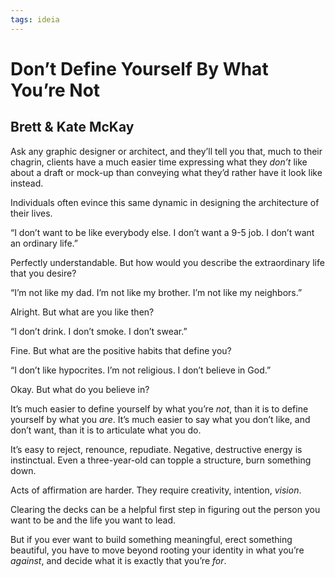 ```yaml
---
tags: ideia
---
```


# Don’t Define Yourself By What You’re Not
## Brett & Kate McKay

Ask any graphic designer or architect, and they’ll tell you that, much to their chagrin, clients have a much easier time expressing what they _don’t_ like about a draft or mock-up than conveying what they’d rather have it look like instead.

Individuals often evince this same dynamic in designing the architecture of their lives.

“I don’t want to be like everybody else. I don’t want a 9-5 job. I don’t want an ordinary life.”

Perfectly understandable. But how would you describe the extraordinary life that you desire?

“I’m not like my dad. I’m not like my brother. I’m not like my neighbors.”

Alright. But what are you like then?

“I don’t drink. I don’t smoke. I don’t swear.”

Fine. But what are the positive habits that define you?

“I don’t like hypocrites. I’m not religious. I don’t believe in God.”

Okay. But what do you believe in?

It’s much easier to define yourself by what you’re _not_, than it is to define yourself by what you _are_. It’s much easier to say what you don’t like, and don’t want, than it is to articulate what you do.

It’s easy to reject, renounce, repudiate. Negative, destructive energy is instinctual. Even a three-year-old can topple a structure, burn something down.

Acts of affirmation are harder. They require creativity, intention, _vision_.

Clearing the decks can be a helpful first step in figuring out the person you want to be and the life you want to lead.

But if you ever want to build something meaningful, erect something beautiful, you have to move beyond rooting your identity in what you’re _against_, and decide what it is exactly that you’re _for_.